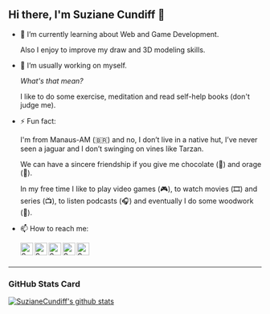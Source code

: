 <!--
**SuzianeCundiff/SuzianeCundiff** is a ✨ _special_ ✨ repository because its `README.md` (this file) appears on your GitHub profile.

-->

## Hi there, I'm Suziane Cundiff 👋

- 🌱 I’m currently learning about Web and Game Development.
  
  Also I enjoy to improve my draw and 3D modeling skills.

- 🔭 I’m usually working on myself.
  
  _What's that mean?_
  
  I like to do some exercise, meditation and read self-help books (don't judge me).

- ⚡ Fun fact: 
  
  I'm from Manaus-AM (:brazil:) and no, I don’t live in a native hut, I’ve never seen a jaguar and I don’t swinging on vines like Tarzan.

  We can have a sincere friendship if you give me chocolate (🍫) and orage (🍊).
  
  In my free time I like to play video games (🎮), to watch movies (🎞️) and series (📺), to listen podcasts (🎧) and eventually I do some woodwork (🔨).

- 📫 How to reach me:

    [<img align="left" alt="Suziane Cundiff | LinkedIn" width="25px" src="https://img.icons8.com/ios-filled/100/000000/linkedin.png" />][linkedin]
    [<img align="left" alt="Suziane Cundiff | Twitter" width="25px" src="https://img.icons8.com/ios-filled/100/000000/twitter-circled.png" />][twitter]
    [<img align="left" alt="Suziane Cundiff | Codepen" width="25px" src="https://cdn.jsdelivr.net/npm/simple-icons@3.3.0/icons/codepen.svg" />][codepen]
    [<img align="left" alt="Suziane Cundiff | Instagram" width="25px" src="https://img.icons8.com/ios-filled/96/000000/instagram-new.png" />][instagram]
    [<img align="left" alt="Suziane Cundiff | YouTube" width="25px" src="https://img.icons8.com/ios-filled/100/000000/sketchfab.png" />][sketchfab]

<br>
<br>

---

<!-- 
    Top languages card shows github user's top langauges which has been mostly used.

NOTE: Top languages does not indicate my skill level or something like that, it's a github metric of which languages i have the most code on github, it's a new feature of github-readme-stats
-->

<!--
[![Top Langs](https://github-readme-stats.vercel.app/api/top-langs/?username=SuzianeCundiff&hide=ShaderLab,TypeScript&layout=compact&bg_color=080E33&text_color=BFBFBF&title_color=FF3B77&icon_color=FF3B77)][github]
-->

### GitHub Stats Card

[![SuzianeCundiff's github stats](https://github-readme-stats.vercel.app/api?username=SuzianeCundiff&show_icons=true&bg_color=080E33&text_color=BFBFBF&title_color=FF3B77&icon_color=FF3B77&hide_border=true)][github]


<!-- 
    Links
-->

[linkedin]: https://www.linkedin.com/in/SuzianeCundiff
[twitter]: https://twitter.com/SuzianeCundiff
[codepen]: https://codepen.io/SuzianeCundiff
[instagram]: https://www.instagram.com/SuzianeCundiff/
[sketchfab]: https://sketchfab.com/SuzianeCundiff
[github]: https://github.com/SuzianeCundiff